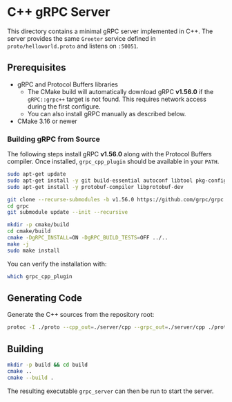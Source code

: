 # C++ gRPC Server

This directory contains a minimal gRPC server implemented in C++.
The server provides the same `Greeter` service defined in `proto/helloworld.proto` and listens on `:50051`.

## Prerequisites

- gRPC and Protocol Buffers libraries
  - The CMake build will automatically download gRPC **v1.56.0** if the
    `gRPC::grpc++` target is not found. This requires network access during the
    first configure.
  - You can also install gRPC manually as described below.
- CMake 3.16 or newer

### Building gRPC from Source

The following steps install gRPC **v1.56.0** along with the Protocol Buffers
compiler. Once installed, `grpc_cpp_plugin` should be available in your
`PATH`.

```bash
sudo apt-get update
sudo apt-get install -y git build-essential autoconf libtool pkg-config cmake
sudo apt-get install -y protobuf-compiler libprotobuf-dev

git clone --recurse-submodules -b v1.56.0 https://github.com/grpc/grpc.git
cd grpc
git submodule update --init --recursive

mkdir -p cmake/build
cd cmake/build
cmake -DgRPC_INSTALL=ON -DgRPC_BUILD_TESTS=OFF ../..
make -j
sudo make install
```

You can verify the installation with:

```bash
which grpc_cpp_plugin
```

## Generating Code

Generate the C++ sources from the repository root:

```bash
protoc -I ./proto --cpp_out=./server/cpp --grpc_out=./server/cpp ./proto/helloworld.proto
```

## Building

```bash
mkdir -p build && cd build
cmake ..
cmake --build .
```

The resulting executable `grpc_server` can then be run to start the server.
